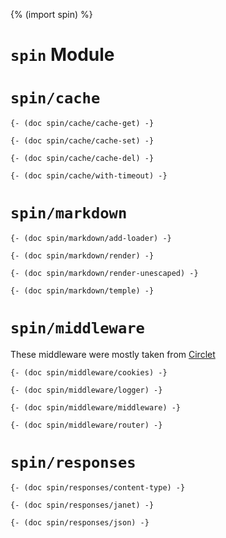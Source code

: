 {% (import spin) %}

# `spin` Module

# `spin/cache`

```
{- (doc spin/cache/cache-get) -}
```

```
{- (doc spin/cache/cache-set) -}
```

```
{- (doc spin/cache/cache-del) -}
```

```
{- (doc spin/cache/with-timeout) -}
```

# `spin/markdown`

```
{- (doc spin/markdown/add-loader) -}
```

```
{- (doc spin/markdown/render) -}
```

```
{- (doc spin/markdown/render-unescaped) -}
```

```
{- (doc spin/markdown/temple) -}
```

# `spin/middleware`

These middleware were mostly taken from
[Circlet](https://github.com/janet-lang/circlet/blob/master/circlet_lib.janet)


```
{- (doc spin/middleware/cookies) -}
```

```
{- (doc spin/middleware/logger) -}
```

```
{- (doc spin/middleware/middleware) -}
```

```
{- (doc spin/middleware/router) -}
```

# `spin/responses`

```
{- (doc spin/responses/content-type) -}
```

```
{- (doc spin/responses/janet) -}
```

```
{- (doc spin/responses/json) -}
```